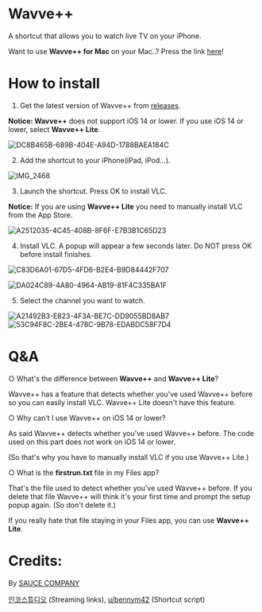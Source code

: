 # Wavve++
A shortcut that allows you to watch live TV on your iPhone.

Want to use **Wavve++ for Mac** on your Mac..? Press the link [here](https://github.com/Dr-Sauce/WavvePlusForMac)!

# How to install

1. Get the latest version of Wavve++ from [releases](https://github.com/Dr-Sauce/WavvePlus/releases/tag/Releases).

**Notice: Wavve++** does not support iOS 14 or lower. If you use iOS 14 or lower, select **Wavve++ Lite**.

![DC8B465B-689B-404E-A94D-1788BAEA184C](https://user-images.githubusercontent.com/82555878/196396909-f4fad246-59c2-464e-87ed-850b68643527.png)

2. Add the shortcut to your iPhone(iPad, iPod…).

![IMG_2468](https://user-images.githubusercontent.com/82555878/196368779-25f80a86-b965-4d24-af92-232cb1afe766.jpeg)

3. Launch the shortcut. Press OK to install VLC.

**Notice:** If you are using **Wavve++ Lite** you need to manually install VLC from the App Store.

![A2512035-4C45-408B-8F6F-E7B3B1C65D23](https://user-images.githubusercontent.com/82555878/196369821-ea3c443f-fbaf-4cb3-9021-d49127fc4637.jpeg)

4. Install VLC. A popup will appear a few seconds later. Do NOT press OK before install finishes.

![C83D6A01-67D5-4FD6-B2E4-B9D84442F707](https://user-images.githubusercontent.com/82555878/196369833-59cf1dc2-ffbf-461d-8767-bd0608f0ebd6.jpeg)

![DA024C89-4A80-4964-AB19-81F4C335BA1F](https://user-images.githubusercontent.com/82555878/196369841-aa0987ce-a427-4f2b-83f0-ad71e58f0986.jpeg)

5. Select the channel you want to watch.

![A21492B3-E823-4F3A-BE7C-DD9055BD8AB7](https://user-images.githubusercontent.com/82555878/196369852-3569af64-8cfd-44b5-98da-6ec9936e9757.jpeg)
![53C94F8C-2BE4-478C-9B78-EDABDC58F7D4](https://user-images.githubusercontent.com/82555878/196369861-10d08530-4d91-439b-be64-2e6321eaf062.jpeg)

# Q&A

○ What's the difference between **Wavve++** and **Wavve++ Lite**?

Wavve++ has a feature that detects whether you've used Wavve++ before so you can easily install VLC. Wavve++ Lite doesn't have this feature.

○ Why can't I use Wavve++ on iOS 14 or lower?

As said Wavve++ detects whether you've used Wavve++ before. The code used on this part does not work on iOS 14 or lower.

(So that's why you have to manually install VLC if you use Wavve++ Lite.)

○ What is the **firstrun.txt** file in my Files app?

That's the file used to detect whether you've used Wavve++ before. If you delete that file Wavve++ will think it's your first time and prompt the setup popup again. (So don't delete it.)

If you really hate that file staying in your Files app, you can use **Wavve++ Lite**.

# Credits:
By [SAUCE COMPANY](https://m.blog.naver.com/sauce2011)


[인코스튜디오](https://m.blog.naver.com/gjppjh09/222416011602) (Streaming links), [u/bennym42](https://www.reddit.com/r/shortcuts/comments/phtjkh/how_do_you_create_a_first_time_setup/hbmi1h7) (Shortcut script)
